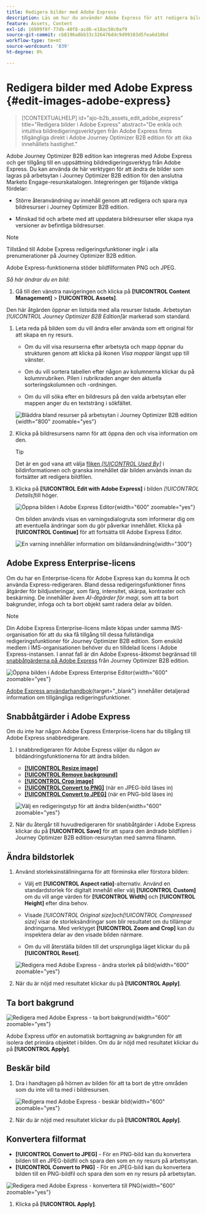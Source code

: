 ```yaml
---
title: Redigera bilder med Adobe Express
description: Läs om hur du använder Adobe Express för att redigera bilder på arbetsytan i Journey Optimizer B2B edition.
feature: Assets, Content
exl-id: 16909f8f-77db-40f8-acd6-e18ac50c0af9
source-git-commit: cb8196a8bb33c326476ddc9d99103d5fea6d10bd
workflow-type: tm+mt
source-wordcount: '839'
ht-degree: 0%

---
```


# Redigera bilder med Adobe Express {#edit-images-adobe-express}

>[!CONTEXTUALHELP]
>id="ajo-b2b_assets_edit_adobe_express"
>title="Redigera bilder i Adobe Express"
>abstract="De enkla och intuitiva bildredigeringsverktygen från Adobe Express finns tillgängliga direkt i Adobe Journey Optimizer B2B edition för att öka innehållets hastighet."

Adobe Journey Optimizer B2B edition kan integreras med Adobe Express och ger tillgång till en uppsättning bildredigeringsverktyg från Adobe Express. Du kan använda de här verktygen för att ändra de bilder som lagras på arbetsytan i Journey Optimizer B2B edition för den anslutna Marketo Engage-resurskatalogen. Integreringen ger följande viktiga fördelar:

* Större återanvändning av innehåll genom att redigera och spara nya bildresurser i Journey Optimizer B2B edition.

* Minskad tid och arbete med att uppdatera bildresurser eller skapa nya versioner av befintliga bildresurser.

>[!NOTE]
>
>Tillstånd till Adobe Express redigeringsfunktioner ingår i alla prenumerationer på Journey Optimizer B2B edition.

Adobe Express-funktionerna stöder bildfilformaten PNG och JPEG.

_Så här ändrar du en bild:_

1. Gå till den vänstra navigeringen och klicka på **[!UICONTROL Content Management]** > **[!UICONTROL Assets]**.

Den här åtgärden öppnar en listsida med alla resurser listade. Arbetsytan _[!UICONTROL Journey Optimizer B2B Edition]_&#x200B;är markerad som standard.

1. Leta reda på bilden som du vill ändra eller använda som ett original för att skapa en ny resurs.

   * Om du vill visa resurserna efter arbetsyta och mapp öppnar du strukturen genom att klicka på ikonen _Visa mappar_ längst upp till vänster.

   * Om du vill sortera tabellen efter någon av kolumnerna klickar du på kolumnrubriken. Pilen i rubrikraden anger den aktuella sorteringskolumnen och -ordningen.

   * Om du vill söka efter en bildresurs på den valda arbetsytan eller mappen anger du en textsträng i sökfältet.

   ![Bläddra bland resurser på arbetsytan i Journey Optimizer B2B edition](./assets/assets-native-workspace-filtered.png){width="800" zoomable="yes"}

1. Klicka på bildresursens namn för att öppna den och visa information om den.

   >[!TIP]
   >
   >Det är en god vana att välja [fliken _[!UICONTROL Used By]_](./marketo-engage-design-studio.md#view-asset-used-by-references) i bildinformationen och granska innehållet där bilden används innan du fortsätter att redigera bildfilen.

1. Klicka på **[!UICONTROL Edit with Adobe Express]** i bilden _[!UICONTROL Details]_&#x200B;till höger.

   ![Öppna bilden i Adobe Express Editor](./assets/assets-edit-adobe-express.png){width="600" zoomable="yes"}

   Om bilden används visas en varningsdialogruta som informerar dig om att eventuella ändringar som du gör påverkar innehållet. Klicka på **[!UICONTROL Continue]** för att fortsätta till Adobe Express Editor.

   ![En varning innehåller information om bildanvändning](./assets/assets-edit-adobe-express-usage-alert.png){width="300"}

## Adobe Express Enterprise-licens

Om du har en Enterprise-licens för Adobe Express kan du komma åt och använda Express-redigeraren. Bland dessa redigeringsfunktioner finns åtgärder för bildjusteringar, som färg, intensitet, skärpa, kontraster och beskärning. De innehåller även _AI-åtgärder för magi_, som att ta bort bakgrunder, infoga och ta bort objekt samt radera delar av bilden.

>[!NOTE]
>
>Din Adobe Express Enterprise-licens måste köpas under samma IMS-organisation för att du ska få tillgång till dessa fullständiga redigeringsfunktioner för Journey Optimizer B2B edition. Som enskild medlem i IMS-organisationen behöver du en tilldelad licens i Adobe Express-instansen. I annat fall är din Adobe Express-åtkomst begränsad till [snabbåtgärderna på Adobe Express](#quick-actions-in-adobe-express) från Journey Optimizer B2B edition.

![Öppna bilden i Adobe Express Enterprise Editor](./assets/assets-edit-adobe-express-enterprise-editor.png){width="600" zoomable="yes"}

[Adobe Express användarhandbok](https://helpx.adobe.com/express/user-guide.html){target="_blank"} innehåller detaljerad information om tillgängliga redigeringsfunktioner.

## Snabbåtgärder i Adobe Express

Om du inte har någon Adobe Express Enterprise-licens har du tillgång till Adobe Express snabbredigerare.

1. I snabbredigeraren för Adobe Express väljer du någon av bildändringsfunktionerna för att ändra bilden.

   * [**[!UICONTROL Resize image]**](#resize-image)
   * [**[!UICONTROL Remove background]**](#remove-background)
   * [**[!UICONTROL Crop image]**](#crop-image)
   * [**[!UICONTROL Convert to PNG]**](#convert-file-format) (när en JPEG-bild läses in)
   * [**[!UICONTROL Convert to JPEG]**](#convert-file-format) (när en PNG-bild läses in)

   ![Välj en redigeringstyp för att ändra bilden](./assets/assets-edit-adobe-express-left-menu.png){width="600" zoomable="yes"}

1. När du återgår till huvudredigeraren för snabbåtgärder i Adobe Express klickar du på **[!UICONTROL Save]** för att spara den ändrade bildfilen i Journey Optimizer B2B edition-resursytan med samma filnamn.

## Ändra bildstorlek

1. Använd storleksinställningarna för att förminska eller förstora bilden:

   * Välj ett **[!UICONTROL Aspect ratio]**-alternativ. Använd en standardstorlek för digitalt innehåll eller välj **[!UICONTROL Custom]** om du vill ange värden för **[!UICONTROL Width]** och **[!UICONTROL Height]** efter dina behov.

   * Visade _[!UICONTROL Original size]_&#x200B;och&#x200B;_[!UICONTROL Compressed size]_ visar de storleksändringar som blir resultatet om du tillämpar ändringarna. Med verktyget **[!UICONTROL Zoom and Crop]** kan du inspektera delar av den visade bilden närmare.

   * Om du vill återställa bilden till det ursprungliga läget klickar du på **[!UICONTROL Reset]**.

   ![Redigera med Adobe Express - ändra storlek på bild](./assets/assets-edit-adobe-express-resize-image.png){width="600" zoomable="yes"}

1. När du är nöjd med resultatet klickar du på **[!UICONTROL Apply]**.

## Ta bort bakgrund

![Redigera med Adobe Express - ta bort bakgrund](./assets/assets-edit-adobe-express-remove-background.png){width="600" zoomable="yes"}

Adobe Express utför en automatisk borttagning av bakgrunden för att isolera det primära objektet i bilden. Om du är nöjd med resultatet klickar du på **[!UICONTROL Apply]**.

## Beskär bild

1. Dra i handtagen på hörnen av bilden för att ta bort de yttre områden som du inte vill ta med i bildresursen.

   ![Redigera med Adobe Express - beskär bild](./assets/assets-edit-adobe-express-crop-image.png){width="600" zoomable="yes"}

1. När du är nöjd med resultatet klickar du på **[!UICONTROL Apply]**.

## Konvertera filformat

* **[!UICONTROL Convert to JPEG]** - För en PNG-bild kan du konvertera bilden till en JPEG-bildfil och spara den som en ny resurs på arbetsytan.
* **[!UICONTROL Convert to PNG]** - För en JPEG-bild kan du konvertera bilden till en PNG-bildfil och spara den som en ny resurs på arbetsytan.

![Redigera med Adobe Express - konvertera till PNG](./assets/assets-edit-adobe-express-convert-to-png.png){width="600" zoomable="yes"}

1. Klicka på **[!UICONTROL Apply]**.
